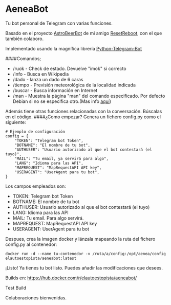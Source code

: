 # AeneaBot

Tu bot personal de Telegram con varias funciones.

Basado en el proyecto [AstroBeerBot](https://github.com/resetreboot/astrobeerbot) de mi amigo [ResetReboot](https://github.com/resetreboot), con el que también colaboro.

Implementado usando la magnífica librería [Python-Telegram-Bot](https://github.com/python-telegram-bot/python-telegram-bot)

####Comandos;

- /ruok - Check de estado. Devuelve "imok" si correcto
- /info - Busca en Wikipedia
- /dado - lanza un dado de 6 caras
- /tiempo - Previsión meteorológica de la localidad indicada
- /buscar - Busca información en Internet
- /man - Muestra la página "man" del comando especificado. Por defecto Debian si no se especifica otro.(Mas info [aquí](http://www.polarhome.com/service/man/))

Además tiene otras funciones relacionadas con la conversación. Búscalas en el código.
####¿Como empezar?
Genera un fichero config.py como el siguiente:
```
# Ejemplo de configuración
config = {
    "TOKEN": "Telegram bot Token",
    "BOTNAME": "El nombre de tu bot",
    "AUTHUSER": "Usuario autorizado al que el bot contestará (el tuyo)",
    "MAIL": "Tu email, ya servirá para algo",
    "LANG": "Idioma para las API",
    "MAPREQUEST": "MapRequestAPI API key",
    "USERAGENT": "UserAgent para tu bot",
}
```
Los campos empleados son:

  * TOKEN: Telegram bot Token
  * BOTNAME: El nombre de tu bot
  * AUTHUSER: Usuario autorizado al que el bot contestará (el tuyo)
  * LANG: Idioma para las API
  * MAIL: Tu email. Para algo servirá.
  * MAPREQUEST: MapRequestAPI API key
  * USERAGENT: UserAgent para tu bot
    
Despues, crea la imagen docker y lánzala mapeando la ruta del fichero config.py al contenedor:

`docker run -d --name tu-contenedor -v /ruta/a/config:/opt/aenea/config elautoestopista/aeneabot:latest`

¡Listo! Ya tienes tu bot listo. Puedes añadir las modificaciones que desees.

Builds en: https://hub.docker.com/r/elautoestopista/aeneabot/

Test Build

Colaboraciones bienvenidas.
